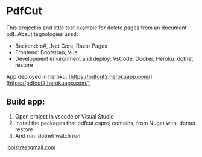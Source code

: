 # PdfCut
This project is and little test example for delete pages from an document pdf. Abaut tegnologies used:

* Backend: c#, .Net Core, Razor Pages
* Frontend: Bootstrap, Vue
* Development environment and deploy: VsCode, Docker, Heroku: dotnet restore

App deployed in heroku: [https://pdfcut2.herokuapp.com/](https://pdfcut2.herokuapp.com/)

## Build app:

1. Open project in vscode or Visual Studio
2. Install the packages that pdfcut.csproj contains,  from Nuget with: dotnet restore
3. And run: dotnet watch run

jpolstre@gmail.com

